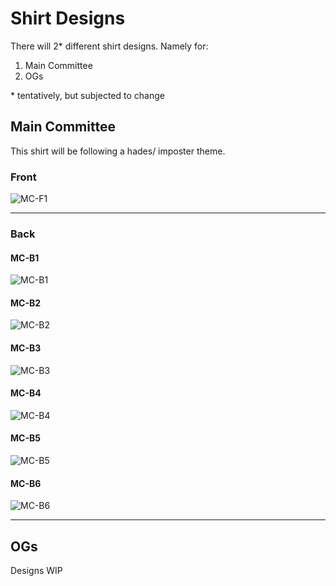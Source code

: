 # Shirt Designs

There will 2* different shirt designs. Namely for:
1. Main Committee
2. OGs

\* tentatively, but subjected to change

## Main Committee

This shirt will be following a hades/ imposter theme.

### Front

![MC-F1](./drafts/Front/MC-F1.jpg)

---

### Back

#### MC-B1

![MC-B1](./drafts/Back/MC-B1.jpg)

#### MC-B2

![MC-B2](./drafts/Back/MC-B2.jpg)

#### MC-B3

![MC-B3](./drafts/Back/MC-B3.jpg)

#### MC-B4

![MC-B4](./drafts/Back/MC-B4.jpg)

#### MC-B5

![MC-B5](./drafts/Back/MC-B5.jpg)

#### MC-B6

![MC-B6](./drafts/Back/MC-B6.jpg)

---

## OGs

Designs WIP

